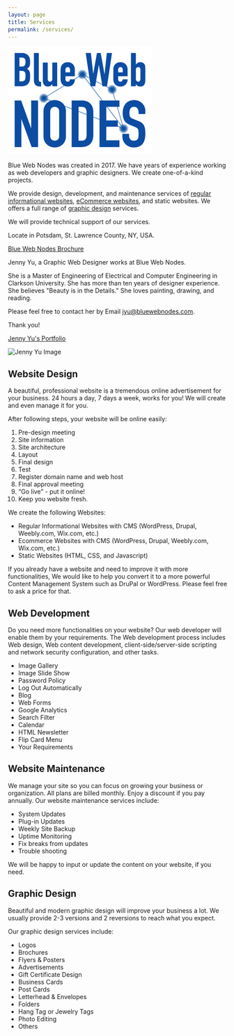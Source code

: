 ```yaml
---
layout: page
title: Services
permalink: /services/
---
```


<div class="gridlayoutsecond">
   <div class="containerfixed">
      <div class="row"> 
         <div class="col-md-3 col-lg-3" id="pagelayoutservice11">
            <p><a href="https://www.bluewebnodes.com"><img src="/images/blueWebNodesLogoFullColor.jpg" alt="Blue Web Nodes Logo"></a></p>
         </div>
         <div class="col-md-9 col-lg-9" id="pagelayoutservice11">
            <p>Blue Web Nodes was created in 2017. We have years of experience working as web developers and graphic designers. We create one-of-a-kind projects.</p>  
            <p>We provide design, development, and maintenance services of <a href="/regular-website-examples/">regular informational websites</a>, <a href="/ecommerce-website-examples/">eCommerce websites</a>, and static websites. We offers a full range of <a href="/graphic-design-examples/">graphic design</a> services.</p>
            <p>We will provide technical support of our services.</p>  
            <p>Locate in Potsdam, St. Lawrence County, NY, USA.</p>
            <p class="downloadfile"><a href="/files/BlueWebNodesBrochure.pdf" target="_blank">Blue Web Nodes Brochure</a></p> 
         </div>       
      </div>
   </div>
</div>

<div class="gridlayoutfourth">
   <div class="containerfixed">
      <div class="row"> 
         <div class="col-md-9 col-lg-9" id="pagelayout11">
            <p>Jenny Yu, a Graphic Web Designer works at Blue Web Nodes.</p>
            <p>She is a Master of Engineering of Electrical and Computer Engineering in Clarkson University. She has more than ten years of designer experience. She believes "Beauty is in the Details." She loves painting, drawing, and reading.</p>
            <p>Please feel free to contact her by Email <a href="mailto:jyu@bluewebnodes.com">jyu@bluewebnodes.com</a>.</p>
            <p>Thank you!</p>
            <p class="downloadfile"><a href="/files/portfolioJennyYu.pdf" target="_blank">Jenny Yu's Portfolio</a></p>  
         </div>       
         <div class="col-md-3 col-lg-3" id="pagelayout11">
            <p><img src="/images/JennyYu2022.jpg" alt="Jenny Yu Image"></p>
         </div>
      </div>
   </div>
</div>

<div class="gridlayoutsecond">
   <div class="container-fluid">
      <div class="row"> 
         <div class="col-md-6 col-lg-6" id="pagelayout12">
            <h2>Website Design</h2>
            <p>A beautiful, professional website is a tremendous online advertisement for your business. 24 hours a day, 7 days a week, works for you! We will create and even manage it for you.</p>  
            <p>After following steps, your website will be online easily:</p>
            <ol>
            <li>Pre-design meeting</li>
            <li>Site information</li>
            <li>Site architecture</li>
            <li>Layout</li>
            <li>Final design</li>
            <li>Test</li>
            <li>Register domain name and web host</li>
            <li>Final approval meeting</li>
            <li>“Go live” - put it online!</li>
            <li>Keep you website fresh.</li>
            </ol>
            <p>We create the following Websites:</p>
            <ul>
            <li>Regular Informational Websites with CMS (WordPress, Drupal, Weebly.com, Wix.com, etc.)</li>
            <li>Ecommerce Websites with CMS (WordPress, Drupal, Weebly.com, Wix.com, etc.)</li>
            <li>Static Websites (HTML, CSS, and Javascript)</li>
            </ul>
            <p>If you already have a website and need to improve it with more functionalities, We would like to help you convert it to a more powerful Content Management System such as DruPal or WordPress. Please feel free to ask a price for that.</p>
         </div>
         <div class="col-md-6 col-lg-6" id="pagelayout11">
            <h2>Web Development</h2>
            <p>Do you need more functionalities on your website? Our web developer will enable them by your requirements. The Web development process includes Web design, Web content development, client-side/server-side scripting and network security configuration, and other tasks.</p>  
            <ul>
            <li>Image Gallery</li>
            <li>Image Slide Show</li>
            <li>Password Policy</li>
            <li>Log Out Automatically</li>
            <li>Blog</li>
            <li>Web Forms</li>
            <li>Google Analytics</li>
            <li>Search Filter</li>
            <li>Calendar</li>
            <li>HTML Newsletter</li>
            <li>Flip Card Menu</li>
            <li>Your Requirements</li>
            </ul>
         </div>       
      </div>
   </div>
</div>

<div class="gridlayoutsecond">
   <div class="container-fluid">
      <div class="row"> 
         <div class="col-md-6 col-lg-6" id="pagelayout11">
            <h2>Website Maintenance</h2>
            <p>We manage your site so you can focus on growing your business or organization. All plans are billed monthly. Enjoy a discount if you pay annually. Our website maintenance services include:</p>  
            <ul>
            <li>System Updates</li>
            <li>Plug-in Updates</li>
            <li>Weekly Site Backup</li>
            <li>Uptime Monitoring</li>
            <li>Fix breaks from updates</li>
            <li>Trouble shooting</li>
            </ul>
            <p>We will be happy to input or update the content on your website, if you need.</p>
         </div>
         <div class="col-md-6 col-lg-6" id="pagelayout12">
            <h2>Graphic Design</h2>
            <p>Beautiful and modern graphic design will improve your business a lot. We usually provide 2-3 versions and 2 reversions to reach what you expect.</p>  
            <p>Our graphic design services include:</p>
            <ul>
            <li>Logos</li>
            <li>Brochures</li>
            <li>Flyers &amp; Posters</li>
            <li>Advertisements</li>
            <li>Gift Certificate Design</li>
            <li>Business Cards</li>
            <li>Post Cards</li>
            <li>Letterhead & Envelopes</li>
            <li>Folders</li>
            <li>Hang Tag or Jewelry Tags</li>
            <li>Photo Editing</li>
            <li>Others</li>
            </ul>
          </div>       
      </div>
   </div>
</div>
